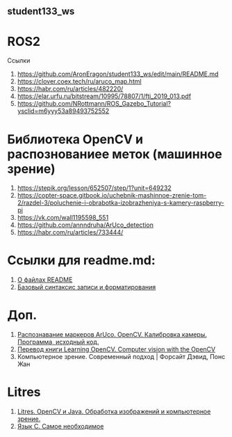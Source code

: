 ## student133_ws 

# ROS2
Ссылки
1. https://github.com/AronEragon/student133_ws/edit/main/README.md
2. https://clover.coex.tech/ru/aruco_map.html
3. https://habr.com/ru/articles/482220/
4. https://elar.urfu.ru/bitstream/10995/78807/1/fti_2019_013.pdf
5. https://github.com/NRottmann/ROS_Gazebo_Tutorial?ysclid=m6yyy53a89493752552


# Библиотека OpenCV и распознованиее меток (машинное зрение)

1. https://stepik.org/lesson/652507/step/1?unit=649232
2. https://copter-space.gitbook.io/uchebnik-mashinnoe-zrenie-tom-2/razdel-3/poluchenie-i-obrabotka-izobrazheniya-s-kamery-raspberry-pi
3. https://vk.com/wall1195598_551
4. https://github.com/annndruha/ArUco_detection
5. https://habr.com/ru/articles/733444/




# Ссылки для readme.md:
1. [О файлах README](https://docs.github.com/ru/get-started/writing-on-github/getting-started-with-writing-and-formatting-on-github/basic-writing-and-formatting-syntax)
1. [Базовый синтаксис записи и форматирования](https://docs.github.com/ru/repositories/managing-your-repositorys-settings-and-features/customizing-your-repository/about-readmes)



# Доп.
1. [Распознавание маркеров ArUco. OpenCV. Калибровка камеры. Программа, исходный код.](https://rutube.ru/video/061ade665aa42a61aefaa7a0f01da33c/)
2. [Перевод книги Learning OpenCV. Computer vision with the OpenCV](https://github.com/ant76/TranslateBookLearningOpenCV/blob/master/Chapter1/DownloadingAndInstallingOpenCV.md)
3. Компьютерное зрение. Современный подход | Форсайт Дэвид, Понс Жан 


# Litres
1. [Litres. OpenCV и Java. Обработка изображений и компьютерное зрение.](https://www.litres.ru/book/n-prohorenok/opencv-i-java-obrabotka-izobrazheniy-i-komputernoe-zrenie-39288513/)
2. [Язык C. Самое необходимое](https://www.litres.ru/book/n-prohorenok/yazyk-c-samoe-neobhodimoe-66338166/)
